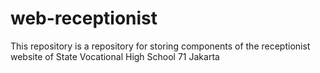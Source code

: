 # web-receptionist
This repository is a repository for storing components of the receptionist website of State Vocational High School 71 Jakarta
